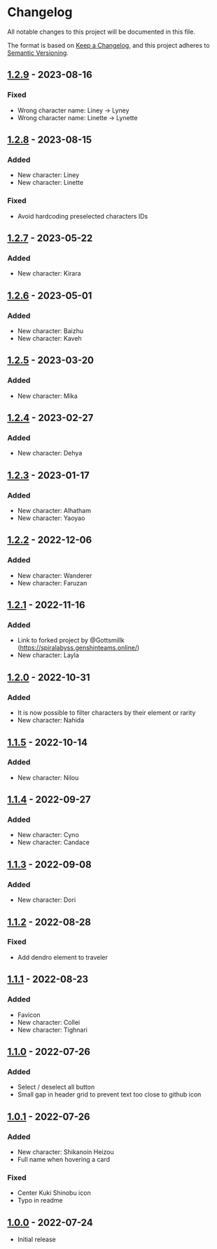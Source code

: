 # Changelog

All notable changes to this project will be documented in this file.

The format is based on [Keep a Changelog](https://keepachangelog.com/en/1.0.0/),
and this project adheres to [Semantic Versioning](https://semver.org/spec/v2.0.0.html).

## [1.2.9] - 2023-08-16

### Fixed

- Wrong character name: Liney -> Lyney
- Wrong character name: Linette -> Lynette

## [1.2.8] - 2023-08-15

### Added

- New character: Liney
- New character: Linette

### Fixed

- Avoid hardcoding preselected characters IDs

## [1.2.7] - 2023-05-22

### Added

- New character: Kirara

## [1.2.6] - 2023-05-01

### Added

- New character: Baizhu
- New character: Kaveh

## [1.2.5] - 2023-03-20

### Added

- New character: Mika

## [1.2.4] - 2023-02-27

### Added

- New character: Dehya

## [1.2.3] - 2023-01-17

### Added

- New character: Alhatham
- New character: Yaoyao

## [1.2.2] - 2022-12-06

### Added

- New character: Wanderer
- New character: Faruzan

## [1.2.1] - 2022-11-16

### Added

- Link to forked project by @Gottsmillk (https://spiralabyss.genshinteams.online/)
- New character: Layla

## [1.2.0] - 2022-10-31

### Added

- It is now possible to filter characters by their element or rarity
- New character: Nahida

## [1.1.5] - 2022-10-14

### Added

- New character: Nilou

## [1.1.4] - 2022-09-27

### Added

- New character: Cyno
- New character: Candace

## [1.1.3] - 2022-09-08

### Added

- New character: Dori

## [1.1.2] - 2022-08-28

### Fixed

- Add dendro element to traveler

## [1.1.1] - 2022-08-23

### Added

- Favicon
- New character: Collei
- New character: Tighnari

## [1.1.0] - 2022-07-26

### Added

- Select / deselect all button
- Small gap in header grid to prevent text too close to github icon

## [1.0.1] - 2022-07-26

### Added

- New character: Shikanoin Heizou
- Full name when hovering a card

### Fixed

- Center Kuki Shinobu icon
- Typo in readme

## [1.0.0] - 2022-07-24

- Initial release

[1.2.9]: https://github.com/Pustur/genshin-impact-team-randomizer/compare/1.2.8...1.2.9
[1.2.8]: https://github.com/Pustur/genshin-impact-team-randomizer/compare/1.2.7...1.2.8
[1.2.7]: https://github.com/Pustur/genshin-impact-team-randomizer/compare/1.2.6...1.2.7
[1.2.6]: https://github.com/Pustur/genshin-impact-team-randomizer/compare/1.2.5...1.2.6
[1.2.5]: https://github.com/Pustur/genshin-impact-team-randomizer/compare/1.2.4...1.2.5
[1.2.4]: https://github.com/Pustur/genshin-impact-team-randomizer/compare/1.2.3...1.2.4
[1.2.3]: https://github.com/Pustur/genshin-impact-team-randomizer/compare/1.2.2...1.2.3
[1.2.2]: https://github.com/Pustur/genshin-impact-team-randomizer/compare/1.2.1...1.2.2
[1.2.1]: https://github.com/Pustur/genshin-impact-team-randomizer/compare/1.2.0...1.2.1
[1.2.0]: https://github.com/Pustur/genshin-impact-team-randomizer/compare/1.1.5...1.2.0
[1.1.5]: https://github.com/Pustur/genshin-impact-team-randomizer/compare/1.1.4...1.1.5
[1.1.4]: https://github.com/Pustur/genshin-impact-team-randomizer/compare/1.1.3...1.1.4
[1.1.3]: https://github.com/Pustur/genshin-impact-team-randomizer/compare/1.1.2...1.1.3
[1.1.2]: https://github.com/Pustur/genshin-impact-team-randomizer/compare/1.1.1...1.1.2
[1.1.1]: https://github.com/Pustur/genshin-impact-team-randomizer/compare/1.1.0...1.1.1
[1.1.0]: https://github.com/Pustur/genshin-impact-team-randomizer/compare/1.0.1...1.1.0
[1.0.1]: https://github.com/Pustur/genshin-impact-team-randomizer/compare/1.0.0...1.0.1
[1.0.0]: https://github.com/Pustur/genshin-impact-team-randomizer/releases/tag/1.0.0
